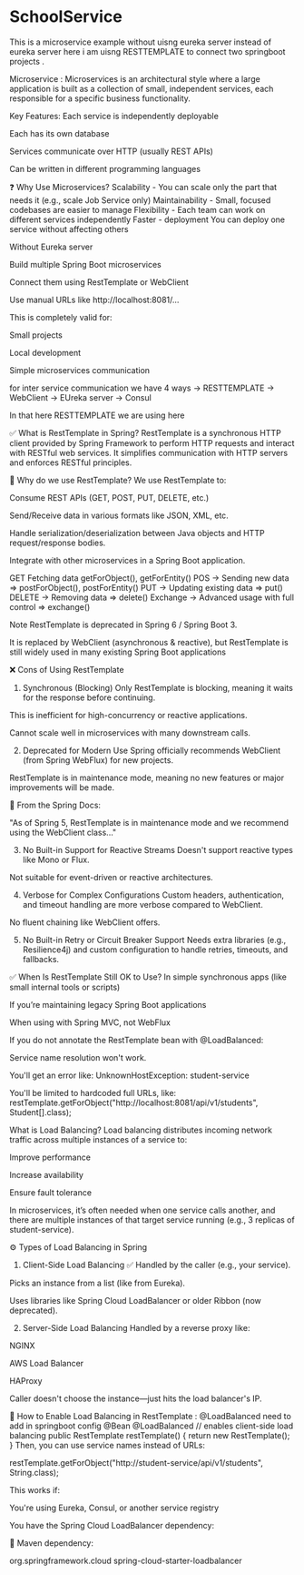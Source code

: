# SchoolService

This is a microservice example  without uisng eureka server instead of eureka server here i am uisng RESTTEMPLATE to connect two springboot projects . 

Microservice : 
  Microservices is an architectural style where a large application is built as a collection of small, independent services, each responsible for a specific business functionality.

Key Features:
Each service is independently deployable

Each has its own database

Services communicate over HTTP (usually REST APIs)

Can be written in different programming languages

❓ Why Use Microservices?
Scalability	- You can scale only the part that needs it (e.g., scale Job Service only)
Maintainability -	Small, focused codebases are easier to manage
Flexibility -	Each team can work on different services independently
Faster - deployment	You can deploy one service without affecting others

Without Eureka server

Build multiple Spring Boot microservices

Connect them using RestTemplate or WebClient

Use manual URLs like http://localhost:8081/...

This is completely valid for:

Small projects

Local development

Simple microservices communication


for inter service communication we have 4 ways 
-> RESTTEMPLATE
-> WebClient
-> EUreka server
-> Consul 


In that here RESTTEMPLATE we are using here 

✅ What is RestTemplate in Spring?
RestTemplate is a synchronous HTTP client provided by Spring Framework to perform HTTP requests and interact with RESTful web services. 
It simplifies communication with HTTP servers and enforces RESTful principles.

🔧 Why do we use RestTemplate?
We use RestTemplate to:

Consume REST APIs (GET, POST, PUT, DELETE, etc.)

Send/Receive data in various formats like JSON, XML, etc.

Handle serialization/deserialization between Java objects and HTTP request/response bodies.

Integrate with other microservices in a Spring Boot application.

GET	Fetching data	getForObject(), getForEntity()
POS -> Sending new data => postForObject(), postForEntity()
PUT	-> Updating existing data => put()
DELETE -> Removing data	=> delete()
Exchange ->	Advanced usage with full control => exchange()

Note 
RestTemplate is deprecated in Spring 6 / Spring Boot 3.

It is replaced by WebClient (asynchronous & reactive), but RestTemplate is still widely used in many existing Spring Boot applications


❌ Cons of Using RestTemplate
1. Synchronous (Blocking) Only
RestTemplate is blocking, meaning it waits for the response before continuing.

This is inefficient for high-concurrency or reactive applications.

Cannot scale well in microservices with many downstream calls.

2. Deprecated for Modern Use
Spring officially recommends WebClient (from Spring WebFlux) for new projects.

RestTemplate is in maintenance mode, meaning no new features or major improvements will be made.

📌 From the Spring Docs:

"As of Spring 5, RestTemplate is in maintenance mode and we recommend using the WebClient class..."

3. No Built-in Support for Reactive Streams
Doesn't support reactive types like Mono or Flux.

Not suitable for event-driven or reactive architectures.

4. Verbose for Complex Configurations
Custom headers, authentication, and timeout handling are more verbose compared to WebClient.

No fluent chaining like WebClient offers.

5. No Built-in Retry or Circuit Breaker Support
Needs extra libraries (e.g., Resilience4j) and custom configuration to handle retries, timeouts, and fallbacks.

✅ When Is RestTemplate Still OK to Use?
In simple synchronous apps (like small internal tools or scripts)

If you’re maintaining legacy Spring Boot applications

When using with Spring MVC, not WebFlux


If you do not annotate the RestTemplate bean with @LoadBalanced:

Service name resolution won't work.

You'll get an error like:
UnknownHostException: student-service

You'll be limited to hardcoded full URLs, like: restTemplate.getForObject("http://localhost:8081/api/v1/students", Student[].class);

 What is Load Balancing?
Load balancing distributes incoming network traffic across multiple instances of a service to:

Improve performance

Increase availability

Ensure fault tolerance

In microservices, it’s often needed when one service calls another, and there are multiple instances of that target service running (e.g., 3 replicas of student-service).

⚙️ Types of Load Balancing in Spring
1. Client-Side Load Balancing ✅
Handled by the caller (e.g., your service).

Picks an instance from a list (like from Eureka).

Uses libraries like Spring Cloud LoadBalancer or older Ribbon (now deprecated).

2. Server-Side Load Balancing
Handled by a reverse proxy like:

NGINX

AWS Load Balancer

HAProxy

Caller doesn't choose the instance—just hits the load balancer's IP.

🔧 How to Enable Load Balancing in RestTemplate : @LoadBalanced need to add in springboot config 
@Bean
@LoadBalanced // enables client-side load balancing
public RestTemplate restTemplate() {
    return new RestTemplate();
}
Then, you can use service names instead of URLs:

restTemplate.getForObject("http://student-service/api/v1/students", String.class);

This works if:

You're using Eureka, Consul, or another service registry

You have the Spring Cloud LoadBalancer dependency:

🧩 Maven dependency:

<dependency>
    <groupId>org.springframework.cloud</groupId>
    <artifactId>spring-cloud-starter-loadbalancer</artifactId>
</dependency>
